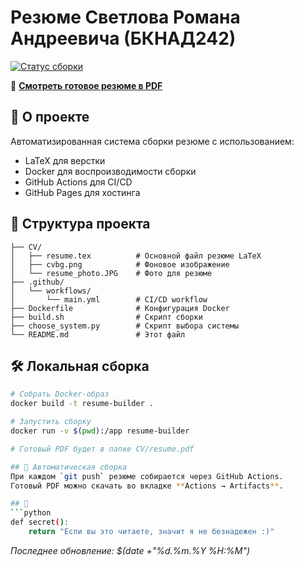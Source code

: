 # Резюме Светлова Романа Андреевича (БКНАД242)

[![Статус сборки](https://github.com/Romaxa310706/Resume/actions/workflows/main.yml/badge.svg)](https://github.com/Romaxa310706/Resume/actions)

📄 **[Смотреть готовое резюме в PDF](https://romaxa310706.github.io/Resume/cv/resume.pdf)**

## 🚀 О проекте
Автоматизированная система сборки резюме с использованием:
- LaTeX для верстки
- Docker для воспроизводимости сборки
- GitHub Actions для CI/CD
- GitHub Pages для хостинга

## 📌 Структура проекта
```
├── CV/
│   ├── resume.tex          # Основной файл резюме LaTeX
│   ├── cvbg.png            # Фоновое изображение
│   └── resume_photo.JPG    # Фото для резюме
├── .github/
│   └── workflows/
│       └── main.yml        # CI/CD workflow
├── Dockerfile              # Конфигурация Docker
├── build.sh                # Скрипт сборки
├── choose_system.py        # Скрипт выбора системы
└── README.md               # Этот файл
```

## 🛠 Локальная сборка
```bash
# Собрать Docker-образ
docker build -t resume-builder .

# Запустить сборку
docker run -v $(pwd):/app resume-builder

# Готовый PDF будет в папке CV/resume.pdf

## 🤖 Автоматическая сборка
При каждом `git push` резюме собирается через GitHub Actions.  
Готовый PDF можно скачать во вкладке **Actions → Artifacts**.

## 🥚
```python
def secret():
    return "Если вы это читаете, значит я не безнадежен :)"
```

*Последнее обновление: $(date +"%d.%m.%Y %H:%M")*
